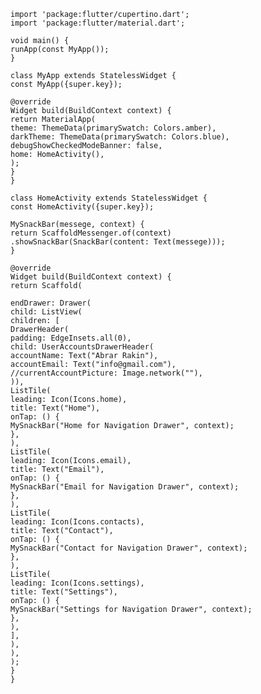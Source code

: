     import 'package:flutter/cupertino.dart';
    import 'package:flutter/material.dart';
    
    void main() {
    runApp(const MyApp());
    }
    
    class MyApp extends StatelessWidget {
    const MyApp({super.key});
    
    @override
    Widget build(BuildContext context) {
    return MaterialApp(
    theme: ThemeData(primarySwatch: Colors.amber),
    darkTheme: ThemeData(primarySwatch: Colors.blue),
    debugShowCheckedModeBanner: false,
    home: HomeActivity(),
    );
    }
    }
    
    class HomeActivity extends StatelessWidget {
    const HomeActivity({super.key});
    
    MySnackBar(messege, context) {
    return ScaffoldMessenger.of(context)
    .showSnackBar(SnackBar(content: Text(messege)));
    }
    
    @override
    Widget build(BuildContext context) {
    return Scaffold(
    
    endDrawer: Drawer(
    child: ListView(
    children: [
    DrawerHeader(
    padding: EdgeInsets.all(0),
    child: UserAccountsDrawerHeader(
    accountName: Text("Abrar Rakin"),
    accountEmail: Text("info@gmail.com"),
    //currentAccountPicture: Image.network(""),
    )),
    ListTile(
    leading: Icon(Icons.home),
    title: Text("Home"),
    onTap: () {
    MySnackBar("Home for Navigation Drawer", context);
    },
    ),
    ListTile(
    leading: Icon(Icons.email),
    title: Text("Email"),
    onTap: () {
    MySnackBar("Email for Navigation Drawer", context);
    },
    ),
    ListTile(
    leading: Icon(Icons.contacts),
    title: Text("Contact"),
    onTap: () {
    MySnackBar("Contact for Navigation Drawer", context);
    },
    ),
    ListTile(
    leading: Icon(Icons.settings),
    title: Text("Settings"),
    onTap: () {
    MySnackBar("Settings for Navigation Drawer", context);
    },
    ),
    ],
    ),
    ),
    );
    }
    }
